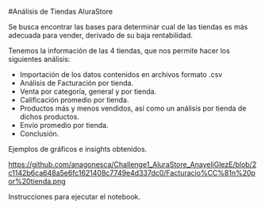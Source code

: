 #Análisis de Tiendas AluraStore

Se busca encontrar las bases para determinar cual de las tiendas es más adecuada para vender, derivado de su baja rentabilidad.

Tenemos la información de las 4 tiendas, que nos permite hacer los siguientes análisis:
  
  *  Importación de los datos contenidos en archivos formato .csv
  *  Análisis de Facturación por tienda.
  *  Venta por categoría, general y por tienda.
  *  Calificación promedio por tienda.
  *  Productos más y menos vendidos, así como un análisis por tienda de dichos productos.
  *  Envío promedio por tienda.
  *  Conclusión.

Ejemplos de gráficos e insights obtenidos.

https://github.com/anagonesca/Challenge1_AluraStore_AnayeliGlezE/blob/2c1142b6ca648a5e6fc1621408c7749e4d337dc0/Facturacio%CC%81n%20por%20tienda.png

Instrucciones para ejecutar el notebook.
